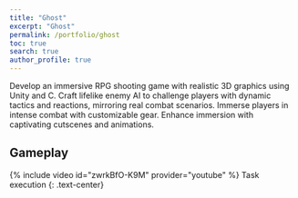 ```yaml
---
title: "Ghost"
excerpt: "Ghost"
permalink: /portfolio/ghost
toc: true
search: true
author_profile: true
---
```

Develop an immersive RPG shooting game with realistic 3D graphics using Unity and C.
Craft lifelike enemy AI to challenge players with dynamic tactics and reactions, mirroring real combat scenarios.
Immerse players in intense combat with customizable gear.
Enhance immersion with captivating cutscenes and animations.
## Gameplay
{% include video id="zwrkBfO-K9M" provider="youtube" %}
Task execution
{: .text-center}
